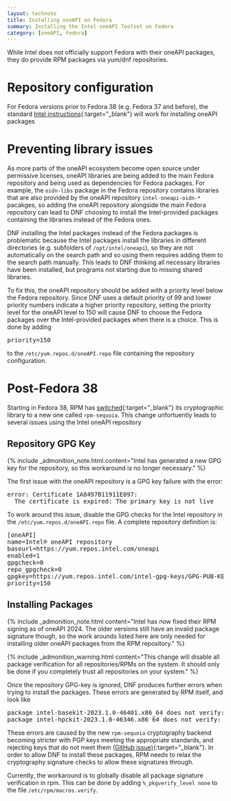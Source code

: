 ```yaml
---
layout: technote
title: Installing oneAPI on Fedora
summary: Installing the Intel oneAPI Toolset on Fedora
category: [oneAPI, Fedora]
---
```


While Intel does not officially support Fedora with their oneAPI packages, they do provide RPM packages via yum/dnf repositories.

# Repository configuration

For Fedora versions prior to Fedora 38 (e.g. Fedora 37 and before), the standard [Intel instructions](https://www.intel.com/content/www/us/en/docs/oneapi/installation-guide-linux/2023-1/yum-dnf-zypper.html){:target="_blank"} will work for installing oneAPI packages

# Preventing library issues

As more parts of the oneAPI ecosystem become open source under permissive licenses, oneAPI libraries are being added to the main Fedora repository and being used as dependencies for Fedora packages.
For example, the `oidn-libs` package in the Fedora repository contains libraries that are also provided by the oneAPI repository `intel-oneapi-oidn-*` pacakges, so adding the oneAPI repository alongside the main Fedora repository can lead to DNF choosing to install the Intel-provided packages containing the libraries instead of the Fedora ones.

DNF installing the Intel packages instead of the Fedora packages is problematic because the Intel packages install the libraries in different directories (e.g. subfolders of `/opt/intel/oneapi`), so they are not automatically on the search path and so using them requires adding them to the search path manually.
This leads to DNF thinking all necessary libraries have been installed, but programs not starting due to missing shared libraries.

To fix this, the oneAPI repository should be added with a priority level below the Fedora repository.
Since DNF uses a default priority of 99 and lower priority numbers indicate a higher priority repository, setting the priority level for the oneAPI level to 150 will cause DNF to choose the Fedora packages over the Intel-provided packages when there is a choice.
This is done by adding

<div id="code-oneapipriority" class="codeblock">
<pre>
priority=150
</pre>
</div>

to the `/etc/yum.repos.d/oneAPI.repo` file containing the repository configuration.

# Post-Fedora 38

Starting in Fedora 38, RPM has [switched](https://fedoraproject.org/wiki/Changes/RpmSequoia){:target="_blank"} its cryptographic library to a new one called `rpm-sequoia`.
This change unfortuently leads to several issues using the Intel oneAPI repository

## Repository GPG Key


{% include _admonition_note.html content="Intel has generated a new GPG key for the repository, so this workaround is no longer necessary." %}

The first issue with the oneAPI repository is a GPG key failure with the error:

<div id="code-certissue" class="codeblock">
<pre>
error: Certificate 1A8497B11911E097:
  The certificate is expired: The primary key is not live
</pre>
</div>

To work around this issue, disable the GPG checks for the Intel repository in the `/etc/yum.repos.d/oneAPI.repo` file.
A complete repository definition is:

<div id="code-oneapidnf" class="codeblock">
<pre>
[oneAPI]
name=Intel® oneAPI repository
baseurl=https://yum.repos.intel.com/oneapi
enabled=1
gpgcheck=0
repo_gpgcheck=0
gpgkey=https://yum.repos.intel.com/intel-gpg-keys/GPG-PUB-KEY-INTEL-SW-PRODUCTS.PUB
priority=150
</pre>
</div>

## Installing Packages

{% include _admonition_note.html content="Intel has now fixed their RPM signing as of oneAPI 2024. The older versions still have an invalid package signature though, so the work arounds listed here are only needed for installing older oneAPI packages from the RPM repository." %}

{% include _admonition_warning.html content="This change will disable all package verification for all repositories/RPMs on the system. It should only be done if you completely trust all repositories on your system." %}

Once the repository GPG-key is ignored, DNF produces further errors when trying to install the packages.
These errors are generated by RPM itself, and look like

<div id="code-rpmerror" class="codeblock">
<pre>
package intel-basekit-2023.1.0-46401.x86_64 does not verify: RSA signature: BAD (package tag 1002: invalid OpenPGP signature)
package intel-hpckit-2023.1.0-46346.x86_64 does not verify: RSA signature: BAD (package tag 1002: invalid OpenPGP signature)
</pre>
</div>

These errors are caused by the new `rpm-sequoia` cryptography backend becoming stricter with PGP keys meeting the appropriate standards, and rejecting keys that do not meet them [(GitHub issue)](https://github.com/rpm-software-management/rpm/issues/2351){:target="_blank"}.
In order to allow DNF to install these packages, RPM needs to relax the cryptography signature checks to allow these signatures through.

Currently, the workaround is to globally disable all package signature verification in rpm.
This can be done by adding `%_pkgverify_level none` to the file `/etc/rpm/macros.verify`.
